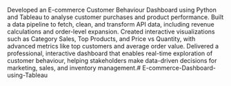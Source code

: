 
Developed an E-commerce Customer Behaviour Dashboard using Python and Tableau to analyse customer purchases and product performance. Built a data pipeline to fetch, clean, and transform API data, including revenue calculations and order-level expansion. Created interactive visualizations such as Category Sales, Top Products, and Price vs Quantity, with advanced metrics like top customers and average order value. Delivered a professional, interactive dashboard that enables real-time exploration of customer behaviour, helping stakeholders make data-driven decisions for marketing, sales, and inventory management.# E-commerce-Dashboard-using-Tableau



